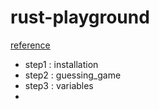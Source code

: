 # rust-playground

[reference](https://rinthel.github.io/rust-lang-book-ko/foreword.html)

- step1 : installation
- step2 : guessing_game
- step3 : variables
- 
